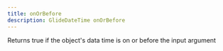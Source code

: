 ```yaml
---
title: onOrBefore
description: GlideDateTime onOrBefore
---
```


Returns true if the object's data time is on or before the input
argument